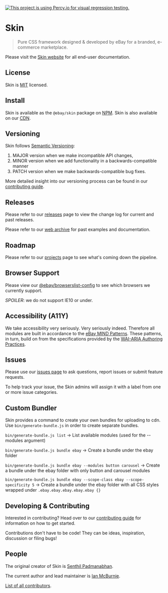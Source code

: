 [![This project is using Percy.io for visual regression testing.](https://percy.io/static/images/percy-badge.svg)](https://percy.io/f1364dca/eBay-Skin)

# Skin

> Pure CSS framework designed & developed by eBay for a branded, e-commerce marketplace.

Please visit the [Skin website](https://opensource.ebay.com/evo-web/skin/) for all end-user documentation.

## License

Skin is [MIT](LICENSE) licensed.

## Install

Skin is available as the `@ebay/skin` package on [NPM](https://www.npmjs.com/). Skin is also available on our [CDN](https://opensource.ebay.com/evo-web/skin/#cdn).

## Versioning

Skin follows [Semantic Versioning](http://semver.org):

1. MAJOR version when we make incompatible API changes,
1. MINOR version when we add functionality in a backwards-compatible manner
1. PATCH version when we make backwards-compatible bug fixes.

More detailed insight into our versioning process can be found in our [contributing guide](CONTRIBUTING.md).

## Releases

Please refer to our [releases](https://github.com/eBay/evo-web/releases) page to view the change log for current and past releases.

Please refer to our [web archive](https://opensource.ebay.com/evo-web/skin/archive/) for past examples and documentation.

## Roadmap

Please refer to our [projects](https://github.com/eBay/evo-web/projects) page to see what's coming down the pipeline.

## Browser Support

Please view our [@ebay/browserslist-config](https://github.com/eBay/browserslist-config/blob/master/index.js) to see which browsers we currently support.

_SPOILER_: we do not support IE10 or under.

## Accessibility (A11Y)

We take accessibility very seriously. Very seriously indeed. Therefore all modules are built in accordance to the <a href="https://ebay.gitbooks.io/mindpatterns/content/">eBay MIND Patterns</a>. These patterns, in turn, build on from the specifications provided by the <a href="https://w3c.github.io/aria-practices/">WAI-ARIA Authoring Practices</a>.

## Issues

Please use our [issues page](https://github.com/eBay/evo-web/issues) to ask questions, report issues or submit feature requests.

To help track your issue, the Skin admins will assign it with a label from one or more issue categories.

## Custom Bundler

Skin provides a command to create your own bundles for uploading to cdn. Use `bin/generate-bundle.js` in order to create separate bundles.

`bin/generate-bundle.js list` -> List available modules (used for the --modules argument)

`bin/generate-bundle.js bundle ebay` -> Create a bundle under the ebay folder

`bin/generate-bundle.js bundle ebay --modules button carousel` -> Create a bundle under the ebay folder with only button and carousel modules

`bin/generate-bundle.js bundle ebay --scope-class ebay --scope-specificity 5` -> Create a bundle under the ebay folder with all CSS styles wrapped under `.ebay.ebay.ebay.ebay.ebay {}`

## Developing &amp; Contributing

Interested in contributing? Head over to our [contributing guide](CONTRIBUTING.md) for information on how to get started.

Contributions don't have to be code! They can be ideas, inspiration, discussion or filing bugs!

## People

The original creator of Skin is [Senthil Padmanabhan](https://github.com/senthilp).

The current author and lead maintainer is [Ian McBurnie](https://github.com/ianmcburnie).

[List of all contributors](https://github.com/eBay/evo-web/graphs/contributors).
